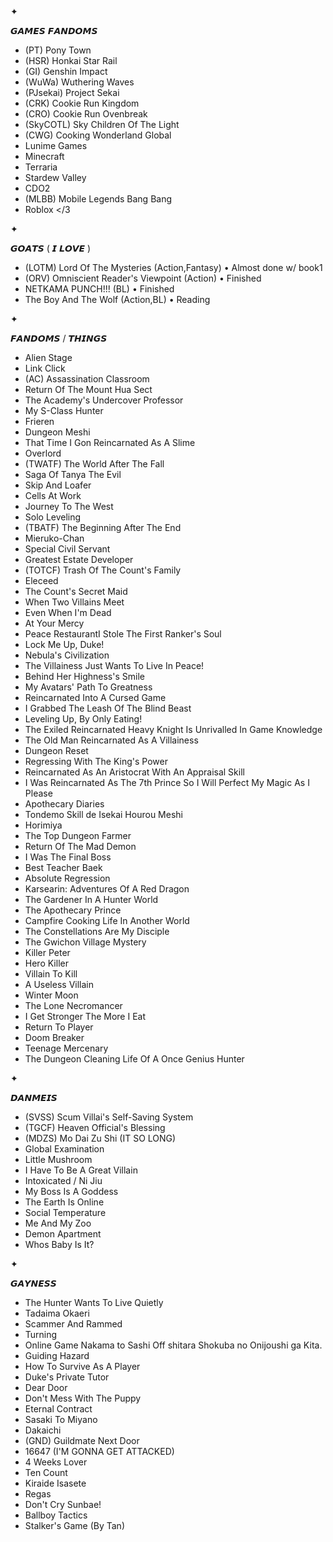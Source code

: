 
   
 ✦


𝙂𝘼𝙈𝙀𝙎 𝙁𝘼𝙉𝘿𝙊𝙈𝙎
- (PT) Pony Town
- (HSR) Honkai Star Rail
- (GI) Genshin Impact
- (WuWa) Wuthering Waves
- (PJsekai) Project Sekai
- (CRK) Cookie Run Kingdom
- (CRO) Cookie Run Ovenbreak
- (SkyCOTL) Sky Children Of The Light
- (CWG) Cooking Wonderland Global
- Lunime Games
- Minecraft
- Terraria
- Stardew Valley
- CDO2
- (MLBB) Mobile Legends Bang Bang
- Roblox </3

 ✦
 
𝙂𝙊𝘼𝙏𝙎 ( 𝙄 𝙇𝙊𝙑𝙀 )
- (LOTM) Lord Of The Mysteries (Action,Fantasy) • Almost done w/ book1
- (ORV) Omniscient Reader's Viewpoint (Action) • Finished
- NETKAMA PUNCH!!! (BL) • Finished
- The Boy And The Wolf (Action,BL) • Reading
 
 ✦
  
𝙁𝘼𝙉𝘿𝙊𝙈𝙎 / 𝙏𝙃𝙄𝙉𝙂𝙎
- Alien Stage
- Link Click
- (AC) Assassination Classroom
- Return Of The Mount Hua Sect
- The Academy's Undercover Professor
- My S-Class Hunter
- Frieren
- Dungeon Meshi
- That Time I Gon Reincarnated As A Slime
- Overlord
- (TWATF) The World After The Fall
- Saga Of Tanya The Evil
- Skip And Loafer
- Cells At Work
- Journey To The West
- Solo Leveling
- (TBATF) The Beginning After The End
- Mieruko-Chan
- Special Civil Servant
- Greatest Estate Developer
- (TOTCF) Trash Of The Count's Family
- Eleceed
- The Count's Secret Maid
- When Two Villains Meet
- Even When I'm Dead
- At Your Mercy
- Peace RestaurantI Stole The First Ranker's Soul
- Lock Me Up, Duke!
- Nebula's Civilization
- The Villainess Just Wants To Live In Peace!
- Behind Her Highness's Smile
- My Avatars' Path To Greatness
- Reincarnated Into A Cursed Game
- I Grabbed The Leash Of The Blind Beast
- Leveling Up, By Only Eating!
- The Exiled Reincarnated Heavy Knight Is Unrivalled In Game Knowledge
- The Old Man Reincarnated As A Villainess
- Dungeon Reset
- Regressing With The King's Power
- Reincarnated As An Aristocrat With An Appraisal Skill
- I Was Reincarnated As The 7th Prince So I Will Perfect My Magic As I Please
- Apothecary Diaries
- Tondemo Skill de Isekai Hourou Meshi
- Horimiya
- The Top Dungeon Farmer
- Return Of The Mad Demon
- I Was The Final Boss
- Best Teacher Baek
- Absolute Regression
- Karsearin: Adventures Of A Red Dragon
- The Gardener In A Hunter World
- The Apothecary Prince
- Campfire Cooking Life In Another World
- The Constellations Are My Disciple
- The Gwichon Village Mystery
- Killer Peter
- Hero Killer
- Villain To Kill
- A Useless Villain
- Winter Moon
- The Lone Necromancer
- I Get Stronger The More I Eat
- Return To Player
- Doom Breaker
- Teenage Mercenary
- The Dungeon Cleaning Life Of A Once Genius Hunter
   
 ✦
  
𝘿𝘼𝙉𝙈𝙀𝙄𝙎
- (SVSS) Scum Villai's Self-Saving System
- (TGCF) Heaven Official's Blessing
- (MDZS) Mo Dai Zu Shi (IT SO LONG)
- Global Examination
- Little Mushroom
- I Have To Be A Great Villain
- Intoxicated / Ni Jiu
- My Boss Is A Goddess
- The Earth Is Online
- Social Temperature
- Me And My Zoo
- Demon Apartment
- Whos Baby Is It?
 
✦
 
𝙂𝘼𝙔𝙉𝙀𝙎𝙎
- The Hunter Wants To Live Quietly
- Tadaima Okaeri
- Scammer And Rammed
- Turning
- Online Game Nakama to Sashi Off shitara Shokuba no Onijoushi ga Kita.
- Guiding Hazard
- How To Survive As A Player
- Duke's Private Tutor
- Dear Door
- Don't Mess With The Puppy
- Eternal Contract
- Sasaki To Miyano
- Dakaichi
- (GND) Guildmate Next Door
- 16647 (I'M GONNA GET ATTACKED)
- 4 Weeks Lover
- Ten Count
- Kiraide Isasete
- Regas
- Don't Cry Sunbae!
- Ballboy Tactics
- Stalker's Game (By Tan)


<!--
**PraiseThe-Fool/PraiseThe-Fool** is a ✨ _special_ ✨ repository because its `README.md` (this file) appears on your GitHub profile.

Here are some ideas to get you started:

- 🔭 I’m currently working on ...
- 🌱 I’m currently learning ...
- 👯 I’m looking to collaborate on ...
- 🤔 I’m looking for help with ...
- 💬 Ask me about ...
- 📫 How to reach me: ...
- 😄 Pronouns: ...
- ⚡ Fun fact: ...
-->
